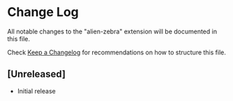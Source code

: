 # Change Log

All notable changes to the "alien-zebra" extension will be documented in this file.

Check [Keep a Changelog](http://keepachangelog.com/) for recommendations on how to structure this file.

## [Unreleased]

- Initial release
